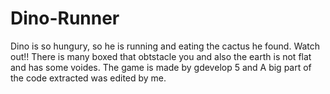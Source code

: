 # Dino-Runner
Dino is so hungury, so he is running and eating the cactus he found. Watch out!! There is many boxed that obtstacle you and also the earth is not flat and has some voides. The game is made by gdevelop 5 and A big part of the code extracted was edited by me.
